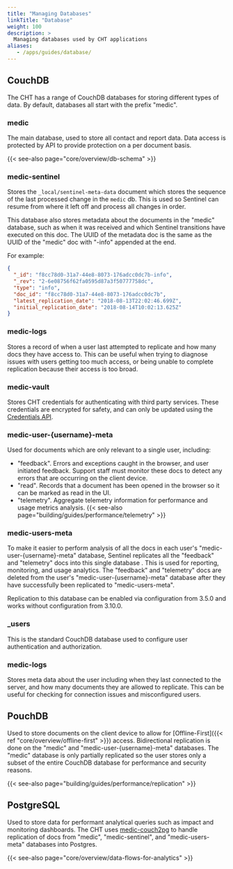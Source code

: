 ```yaml
---
title: "Managing Databases"
linkTitle: "Database"
weight: 100
description: >
  Managing databases used by CHT applications
aliases:
   - /apps/guides/database/
---
```


## CouchDB

The CHT has a range of CouchDB databases for storing different types of data. By default, databases all start with the prefix "medic".

### medic

The main database, used to store all contact and report data. Data access is protected by API to provide protection on a per document basis.

{{< see-also page="core/overview/db-schema" >}}

### medic-sentinel

Stores the `_local/sentinel-meta-data` document which stores the sequence of the last processed change in the `medic` db. This is used so Sentinel can resume from where it left off and process all changes in order.

This database also stores metadata about the documents in the "medic" database, such as when it was received and which Sentinel transitions have executed on this doc. The UUID of the metadata doc is the same as the UUID of the "medic" doc with "-info" appended at the end.

For example:

```json
{
  "_id": "f8cc78d0-31a7-44e8-8073-176adcc0dc7b-info",
  "_rev": "2-6e08756f62fa0595d87a3f50777758dc",
  "type": "info",
  "doc_id": "f8cc78d0-31a7-44e8-8073-176adcc0dc7b",
  "latest_replication_date": "2018-08-13T22:02:46.699Z",
  "initial_replication_date": "2018-08-14T10:02:13.625Z"
}
```

### medic-logs

Stores a record of when a user last attempted to replicate and how many docs they have access to. This can be useful when trying to diagnose issues with users getting too much access, or being unable to complete replication because their access is too broad.

### medic-vault

Stores CHT credentials for authenticating with third party services. These credentials are encrypted for safety, and can only be updated using the [Credentials API](/building/reference/api#put-apiv1credentials).

### medic-user-{username}-meta

Used for documents which are only relevant to a single user, including:

- "feedback". Errors and exceptions caught in the browser, and user initiated feedback. Support staff must monitor these docs to detect any errors that are occurring on the client device.
- "read". Records that a document has been opened in the browser so it can be marked as read in the UI.
- "telemetry". Aggregate telemetry information for performance and usage metrics analysis. {{< see-also page="building/guides/performance/telemetry" >}}

### medic-users-meta

To make it easier to perform analysis of all the docs in each user's "medic-user-{username}-meta" database, Sentinel replicates all the "feedback" and "telemetry" docs into this single database . This is used for reporting, monitoring, and usage analytics. The "feedback" and "telemetry" docs are deleted from the user's "medic-user-{username}-meta" database after they have successfully been replicated to "medic-users-meta".

Replication to this database can be enabled via configuration from 3.5.0 and works without configuration from 3.10.0.

### \_users

This is the standard CouchDB database used to configure user authentication and authorization.

### medic-logs

Stores meta data about the user including when they last connected to the server, and how many documents they are allowed to replicate. This can be useful for checking for connection issues and misconfigured users.

## PouchDB

Used to store documents on the client device to allow for [Offline-First]({{< ref "core/overview/offline-first" >}}) access. Bidirectional replication is done on the "medic" and "medic-user-{username}-meta" databases. The "medic" database is only partially replicated so the user stores only a subset of the entire CouchDB database for performance and security reasons.

{{< see-also page="building/guides/performance/replication" >}}

## PostgreSQL

Used to store data for performant analytical queries such as impact and monitoring dashboards. The CHT uses [medic-couch2pg](https://github.com/medic/medic-couch2pg) to handle replication of docs from "medic", "medic-sentinel", and "medic-users-meta" databases into Postgres.

{{< see-also page="core/overview/data-flows-for-analytics" >}}
